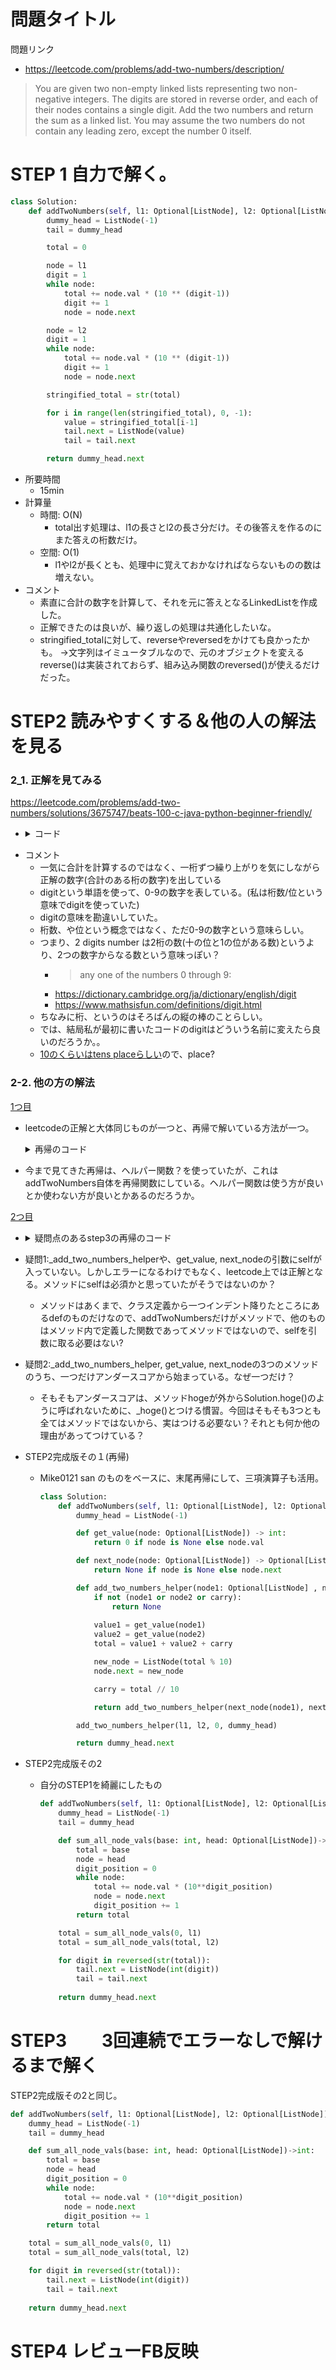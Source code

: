 # 問題タイトル
問題リンク
- https://leetcode.com/problems/add-two-numbers/description/

> You are given two non-empty linked lists representing two non-negative integers. The digits are stored in reverse order, and each of their nodes contains a single digit. Add the two numbers and return the sum as a linked list.
You may assume the two numbers do not contain any leading zero, except the number 0 itself.


# STEP 1 自力で解く。
```py
class Solution:
    def addTwoNumbers(self, l1: Optional[ListNode], l2: Optional[ListNode]) -> Optional[ListNode]:
        dummy_head = ListNode(-1)
        tail = dummy_head

        total = 0

        node = l1
        digit = 1
        while node:
            total += node.val * (10 ** (digit-1))
            digit += 1
            node = node.next

        node = l2
        digit = 1
        while node:
            total += node.val * (10 ** (digit-1))
            digit += 1
            node = node.next

        stringified_total = str(total)

        for i in range(len(stringified_total), 0, -1):
            value = stringified_total[i-1]
            tail.next = ListNode(value)
            tail = tail.next

        return dummy_head.next

```
- 所要時間
    - 15min
- 計算量
    - 時間: O(N)
        - total出す処理は、l1の長さとl2の長さ分だけ。その後答えを作るのにまた答えの桁数だけ。
    - 空間: O(1)
        - l1やl2が長くとも、処理中に覚えておかなければならないものの数は増えない。
- コメント
    - 素直に合計の数字を計算して、それを元に答えとなるLinkedListを作成した。
    - 正解できたのは良いが、繰り返しの処理は共通化したいな。
    - stringified_totalに対して、reverseやreversedをかけても良かったかも。
        →文字列はイミュータブルなので、元のオブジェクトを変えるreverse()は実装されておらず、組み込み関数のreversed()が使えるだけだった。

# STEP2 読みやすくする＆他の人の解法を見る
### 2_1.  正解を見てみる
https://leetcode.com/problems/add-two-numbers/solutions/3675747/beats-100-c-java-python-beginner-friendly/

- <details><summary>コード</summary>
    ```py
    class Solution:
        def addTwoNumbers(self, l1: ListNode, l2: ListNode) -> ListNode:
            dummyHead = ListNode(0)
            tail = dummyHead
            carry = 0

            while l1 is not None or l2 is not None or carry != 0:
                digit1 = l1.val if l1 is not None else 0
                digit2 = l2.val if l2 is not None else 0

                sum = digit1 + digit2 + carry
                digit = sum % 10
                carry = sum // 10

                newNode = ListNode(digit)
                tail.next = newNode
                tail = tail.next

                l1 = l1.next if l1 is not None else None
                l2 = l2.next if l2 is not None else None

            result = dummyHead.next
            dummyHead.next = None
            return result
    ```
</details>

 - コメント
     - 一気に合計を計算するのではなく、一桁ずつ繰り上がりを気にしながら正解の数字(合計のある桁の数字)を出している
     - digitという単語を使って、0-9の数字を表している。(私は桁数/位という意味でdigitを使っていた)
     - digitの意味を勘違いしていた。
     - 桁数、や位という概念ではなく、ただ0-9の数字という意味らしい。
     - つまり、2 digits number は2桁の数(十の位と1の位がある数)というより、2つの数字からなる数という意味っぽい？
        - > any one of the numbers 0 through 9:
        - https://dictionary.cambridge.org/ja/dictionary/english/digit
        - https://www.mathsisfun.com/definitions/digit.html
    - ちなみに桁、というのはそろばんの縦の棒のことらしい。
    - では、結局私が最初に書いたコードのdigitはどういう名前に変えたら良いのだろうか。。
    - [10のくらいはtens placeらしい](https://eikaiwa.dmm.com/uknow/questions/56442/)ので、place?

### 2-2. 他の方の解法

 [1つ目](https://github.com/ask-1407/leetcode/pull/7)

- leetcodeの正解と大体同じものが一つと、再帰で解いている方法が一つ。

    <details><summary>再帰のコード</summary>
    ``` py 
    class Solution:
    def addTwoNumbers(self, l1: Optional[ListNode], l2: Optional[ListNode],carry = 0) -> Optional[ListNode]:
        if not l1 and not l2 and not carry:
            return None

        l1_val = l1.val if l1 else 0
        l2_val = l2.val if l2 else 0
        total = carry + l1_val + l2_val
        carry = total // 10
        current_node = ListNode(total % 10)

        l1_next = l1.next if l1 else None
        l2_next = l2.next if l2 else None
        current_node.next = self.addTwoNumbers(l1_next, l2_next, carry)

        return current_node
    ```
    </details>

- 今まで見てきた再帰は、ヘルパー関数？を使っていたが、これはaddTwoNumbers自体を再帰関数にしている。ヘルパー関数は使う方が良いとか使わない方が良いとかあるのだろうか。


[2つ目](https://github.com/Mike0121/LeetCode/pull/41/files)
- <details><summary>疑問点のあるstep3の再帰のコード</summary>

    ```py
    class Solution:
        def addTwoNumbers(self, l1: Optional[ListNode], l2: Optional[ListNode]) -> Optional[ListNode]:
            def get_value(node: Optional[ListNode]) -> int:
                if node is None:
                    return 0
                return node.val

            def next_node(node: Optional[ListNode]) -> Optional[ListNode]:
                if node is None:
                    return None
                return node.next

            def _add_two_numbers_helper(node1: Optional[ListNode] , node2: Optional[ListNode], carry: int) -> Optional[ListNode]:
                if not (node1 or node2 or carry):
                    return None
                
                value1 = get_value(node1)
                value2 = get_value(node2)
                total = value1 + value2 + carry
                node = ListNode(total % 10)
                carry = total // 10
                node.next = _add_two_numbers_helper(next_node(node1), next_node(node2), carry)
                return node

            return _add_two_numbers_helper(l1, l2, 0)

    ```

    </details>



- 疑問1:_add_two_numbers_helperや、get_value, next_nodeの引数にselfが入っていない。しかしエラーになるわけでもなく、leetcode上では正解となる。メソッドにselfは必須かと思っていたがそうではないのか？
    - メソッドはあくまで、クラス定義から一つインデント降りたところにあるdefのものだけなので、addTwoNumbersだけがメソッドで、他のものはメソッド内で定義した関数であってメソッドではないので、selfを引数に取る必要はない?
    

- 疑問2:_add_two_numbers_helper, get_value, next_nodeの3つのメソッドのうち、一つだけアンダースコアから始まっている。なぜ一つだけ？
    - そもそもアンダースコアは、メソッドhogeが外からSolution.hoge()のように呼ばれないために、_hoge()とつける慣習。今回はそもそも3つとも全てはメソッドではないから、実はつける必要ない？それとも何か他の理由があってつけている？



- STEP2完成版その１(再帰)
    - Mike0121 san のものをベースに、末尾再帰にして、三項演算子も活用。
        ```py
        class Solution:
            def addTwoNumbers(self, l1: Optional[ListNode], l2: Optional[ListNode]) -> Optional[ListNode]:
                dummy_head = ListNode(-1)

                def get_value(node: Optional[ListNode]) -> int:
                    return 0 if node is None else node.val

                def next_node(node: Optional[ListNode]) -> Optional[ListNode]:
                    return None if node is None else node.next

                def add_two_numbers_helper(node1: Optional[ListNode] , node2: Optional[ListNode], carry: int, node) -> Optional[ListNode]:
                    if not (node1 or node2 or carry):
                        return None
                    
                    value1 = get_value(node1)
                    value2 = get_value(node2)
                    total = value1 + value2 + carry

                    new_node = ListNode(total % 10)
                    node.next = new_node

                    carry = total // 10

                    return add_two_numbers_helper(next_node(node1), next_node(node2), carry, new_node)

                add_two_numbers_helper(l1, l2, 0, dummy_head)

                return dummy_head.next

        ```

- STEP2完成版その2
    - 自分のSTEP1を綺麗にしたもの
        ```py
        def addTwoNumbers(self, l1: Optional[ListNode], l2: Optional[ListNode]) -> Optional[ListNode]:
            dummy_head = ListNode(-1)
            tail = dummy_head

            def sum_all_node_vals(base: int, head: Optional[ListNode])->int:
                total = base
                node = head
                digit_position = 0
                while node:
                    total += node.val * (10**digit_position)
                    node = node.next
                    digit_position += 1
                return total

            total = sum_all_node_vals(0, l1)
            total = sum_all_node_vals(total, l2)

            for digit in reversed(str(total)):
                tail.next = ListNode(int(digit))
                tail = tail.next
            
            return dummy_head.next

        ```

# STEP3　　3回連続でエラーなしで解けるまで解く
STEP2完成版その2と同じ。
```py
def addTwoNumbers(self, l1: Optional[ListNode], l2: Optional[ListNode]) -> Optional[ListNode]:
    dummy_head = ListNode(-1)
    tail = dummy_head

    def sum_all_node_vals(base: int, head: Optional[ListNode])->int:
        total = base
        node = head
        digit_position = 0
        while node:
            total += node.val * (10**digit_position)
            node = node.next
            digit_position += 1
        return total

    total = sum_all_node_vals(0, l1)
    total = sum_all_node_vals(total, l2)

    for digit in reversed(str(total)):
        tail.next = ListNode(int(digit))
        tail = tail.next
    
    return dummy_head.next

```



# STEP4 レビューFB反映